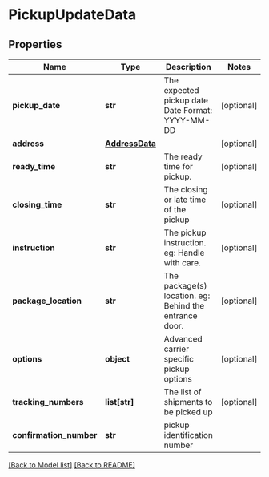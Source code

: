 # PickupUpdateData

## Properties

Name | Type | Description | Notes
------------ | ------------- | ------------- | -------------
**pickup_date** | **str** |  The expected pickup date  Date Format: YYYY-MM-DD  | [optional] 
**address** | [**AddressData**](AddressData.md) |  | [optional] 
**ready_time** | **str** | The ready time for pickup. | [optional] 
**closing_time** | **str** | The closing or late time of the pickup | [optional] 
**instruction** | **str** |  The pickup instruction.  eg: Handle with care.  | [optional] 
**package_location** | **str** |  The package(s) location.  eg: Behind the entrance door.  | [optional] 
**options** | **object** | Advanced carrier specific pickup options | [optional] 
**tracking_numbers** | **list[str]** | The list of shipments to be picked up | [optional] 
**confirmation_number** | **str** | pickup identification number | 

[[Back to Model list]](../README.md#documentation-for-models) [[Back to README]](../README.md)

